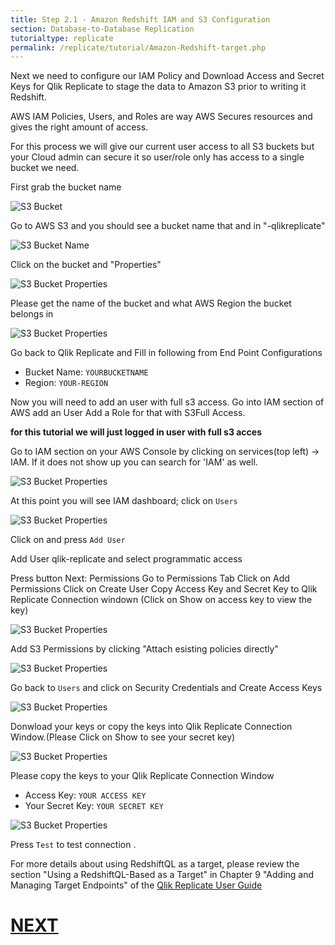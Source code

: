 ```yaml
---
title: Step 2.1 - Amazon Redshift IAM and S3 Configuration 
section: Database-to-Database Replication
tutorialtype: replicate
permalink: /replicate/tutorial/Amazon-Redshift-target.php
---
```


Next we need to configure our IAM Policy and Download Access and Secret Keys for Qlik Replicate to stage the data to Amazon S3 prior to writing it Redshift.

AWS IAM Policies, Users, and Roles are way AWS Secures resources and gives the right amount of access.

For this process we will give our current user access to all S3 buckets but your Cloud admin can secure it so user/role only has access to a single bucket we need.

First grab the bucket name

![S3 Bucket](/images/redshift-s3-1.png)

Go to AWS S3 and you should see a bucket name that and in "-qlikreplicate"

![S3 Bucket Name](/images/redshift-s3-2.png)

Click on the bucket and "Properties"

![S3 Bucket Properties](/images/redshift-s3-3.png)

Please get the name of the bucket and what AWS Region the bucket belongs in

![S3 Bucket Properties](/images/redshift-s3-4.png)

Go back to Qlik Replicate and Fill in following from End Point Configurations

* Bucket Name: `YOURBUCKETNAME`
* Region: `YOUR-REGION`

Now you will need to add an user with full s3 access. 
Go into IAM section of AWS add an User
Add a Role for that with S3Full Access.

__for this tutorial we will just logged in user with full s3 acces__

Go to IAM section on your AWS Console by clicking on services(top left) -> IAM.  If it does not show up you can search for 'IAM' as well.

![S3 Bucket Properties](/images/redshift-s3-5.png)

At this point you will see IAM dashboard; click on `Users`

![S3 Bucket Properties](/images/redshift-s3-6.png)

Click on and press `Add User`

Add User qlik-replicate and select programmatic access

Press button Next: Permissions
Go to Permissions Tab Click on Add Permissions
Click on Create User
Copy Access Key and Secret Key to Qlik Replicate Connection windown 
(Click on Show on access key to view the key)

![S3 Bucket Properties](/images/redshift-s3-7.png)

Add S3 Permissions by clicking "Attach esisting policies directly" 

![S3 Bucket Properties](/images/redshift-s3-8.png)

Go back to `Users` and click on Security Credentials and Create Access Keys

![S3 Bucket Properties](/images/redshift-s3-9.png)

Donwload your keys or copy the keys into Qlik Replicate Connection Window.(Please Click on Show to see your secret key)

![S3 Bucket Properties](/images/redshift-s3-10.png)

Please copy the keys to your Qlik Replicate Connection Window

* Access Key: `YOUR ACCESS KEY`
* Your Secret Key: `YOUR SECRET KEY`


![S3 Bucket Properties](/images/redshift-s3-4.png)

Press `Test` to test connection
.



For more details about using RedshiftQL as a target, please review the section 
"Using a RedshiftQL-Based as a Target" in Chapter 9 "Adding and Managing Target Endpoints" of the
[Qlik Replicate User Guide](/files/Qlik_Replicate_User_Guide.pdf)

 # [NEXT](../redshift-config-task)
